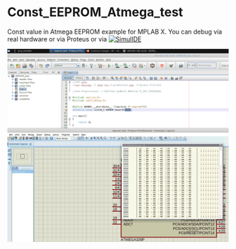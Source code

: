 # Const_EEPROM_Atmega_test
Const value in Atmega EEPROM example for MPLAB X. You can debug via real hardware or via Proteus or via  [![SimulIDE](https://travis-ci.org/joemccann/dillinger.svg?branch=master)](https://simulide.forumotion.com/t202-what-is-format-of-eeprom-data-file)

![screenshort.](/eepromTest.png "This is debugging process")
